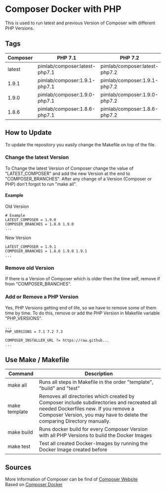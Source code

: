 # Composer Docker with PHP

This is used to run latest and previous Version of Composer with different PHP Versions.

## Tags

| Composer | PHP 7.1 | PHP 7.2 | PHP 7.3 |
|----------|------------------------|------------------------|------------------------|
| latest | pimlab/composer:latest-php7.1 | pimlab/composer:latest-php7.2 | pimlab/composer:latest-php7.3 |
| 1.9.1 | pimlab/composer:1.9.1-php7.1 | pimlab/composer:1.9.1-php7.2 | pimlab/composer:1.9.1-php7.3 |
| 1.9.0 | pimlab/composer:1.9.0-php7.1 | pimlab/composer:1.9.0-php7.2 | pimlab/composer:1.9.0-php7.3 |
| 1.8.6 | pimlab/composer:1.8.6-php7.1 | pimlab/composer:1.8.6-php7.2 | pimlab/composer:1.8.6-php7.3 |


## How to Update

To update the repository you easily change the Makefile on top of the file.

### Change the latest Version

To Change the latest Version of Composer change the value of "LATEST_COMPOSER" and add the new Version
at the end to "COMPOSER_BRANCHES". After any change of a Version (Composer or PHP) don't forgot to
run "make all".

#### Example

Old Version
```
# Example
LATEST_COMPOSER = 1.9.0
COMPOSER_BRANCHES = 1.8.6 1.9.0
...
```
New Version
```
LATEST_COMPOSER = 1.9.1
COMPOSER_BRANCHES = 1.8.6 1.9.0 1.9.1
...
```

### Remove old Version

If there is a Version of Composer which is older then the time self, remove if from "COMPOSER_BRANCHES".

### Add or Remove a PHP Version

Yes, PHP Versions getting end of life, so we have to remove some of them time by time. To do this, remove or add the PHP Version
in Makefile variable "PHP_VERSIONS". 

```
...
PHP_VERSIONS = 7.1 7.2 7.3

COMPOSER_INSTALLER_URL ?= https://raw.github...
...
```

## Use Make / Makefile

| Command | Description |
|---------------|----------------------------------------------------------------------------------------------------------------------------------------------------------------------------------------------------------------|
| make all | Runs all steps in Makefile in the order "template", "build" and "test" |
| make template | Removes all directories which created by Composer include subdirectories and recreated all needed Dockerfiles new. If you remove a Composer Version, you may have to delete the comparing Directory manually.  |
| make build | Runs docker build for every Composer Version with all PHP Versions to build the Docker Images |
| make test | Test all created Docker-Images by running the Docker Image created before |

## Sources

More Information of Composer can be find of [Composer Website](https://getcomposer.org)  
Based on [Composer Docker](https://github.com/composer/docker)
